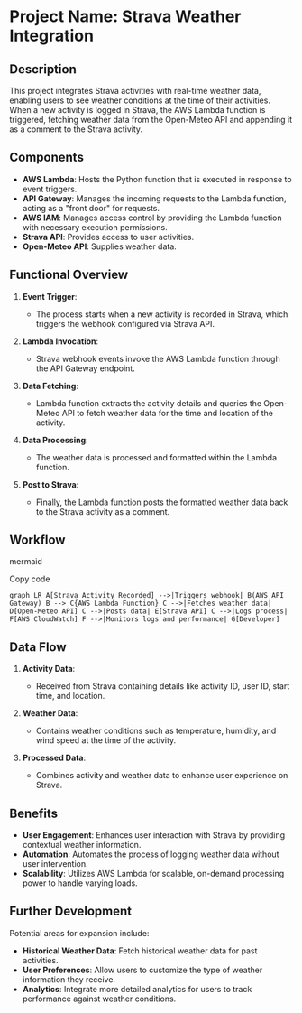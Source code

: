 Project Name: Strava Weather Integration
========================================

Description
-----------

This project integrates Strava activities with real-time weather data, enabling users to see weather conditions at the time of their activities. When a new activity is logged in Strava, the AWS Lambda function is triggered, fetching weather data from the Open-Meteo API and appending it as a comment to the Strava activity.

Components
----------

-   **AWS Lambda**: Hosts the Python function that is executed in response to event triggers.
-   **API Gateway**: Manages the incoming requests to the Lambda function, acting as a "front door" for requests.
-   **AWS IAM**: Manages access control by providing the Lambda function with necessary execution permissions.
-   **Strava API**: Provides access to user activities.
-   **Open-Meteo API**: Supplies weather data.

Functional Overview
-------------------

1.  **Event Trigger**:

    -   The process starts when a new activity is recorded in Strava, which triggers the webhook configured via Strava API.
2.  **Lambda Invocation**:

    -   Strava webhook events invoke the AWS Lambda function through the API Gateway endpoint.
3.  **Data Fetching**:

    -   Lambda function extracts the activity details and queries the Open-Meteo API to fetch weather data for the time and location of the activity.
4.  **Data Processing**:

    -   The weather data is processed and formatted within the Lambda function.
5.  **Post to Strava**:

    -   Finally, the Lambda function posts the formatted weather data back to the Strava activity as a comment.

Workflow
--------

mermaid

Copy code

`graph LR
    A[Strava Activity Recorded] -->|Triggers webhook| B(AWS API Gateway)
    B --> C{AWS Lambda Function}
    C -->|Fetches weather data| D[Open-Meteo API]
    C -->|Posts data| E[Strava API]
    C -->|Logs process| F[AWS CloudWatch]
    F -->|Monitors logs and performance| G[Developer]`

Data Flow
---------

1.  **Activity Data**:

    -   Received from Strava containing details like activity ID, user ID, start time, and location.
2.  **Weather Data**:

    -   Contains weather conditions such as temperature, humidity, and wind speed at the time of the activity.
3.  **Processed Data**:

    -   Combines activity and weather data to enhance user experience on Strava.

Benefits
--------

-   **User Engagement**: Enhances user interaction with Strava by providing contextual weather information.
-   **Automation**: Automates the process of logging weather data without user intervention.
-   **Scalability**: Utilizes AWS Lambda for scalable, on-demand processing power to handle varying loads.

Further Development
-------------------

Potential areas for expansion include:

-   **Historical Weather Data**: Fetch historical weather data for past activities.
-   **User Preferences**: Allow users to customize the type of weather information they receive.
-   **Analytics**: Integrate more detailed analytics for users to track performance against weather conditions.